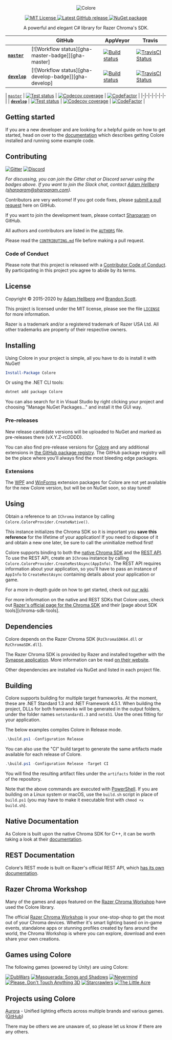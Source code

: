 <p align="center"><img src="https://files.sharparam.com/2017/10/31/colore-logo.png" alt="Colore"></p>

<p align="center">
  <a href="https://opensource.org/licenses/MIT">
    <img alt="MIT License" src="https://img.shields.io/badge/license-MIT-blue.svg">
  </a>
  <a href="https://github.com/chroma-sdk/Colore/releases">
    <img alt="Latest GitHub release" src="https://img.shields.io/github/release/chroma-sdk/Colore.svg?logo=github">
  </a>
  <a href="https://www.nuget.org/packages/Colore">
    <img alt="NuGet package" src="https://img.shields.io/nuget/v/Colore.svg">
  </a>
</p>

<p align="center">A powerful and elegant C# library for Razer Chroma's SDK.</p>

| | GitHub | AppVeyor | Travis |
|-|-|-|-|
| [**`master`**][master] | [![Workflow status][gha-master-badge]][gha-master] | [![Build status][appveyor-master-badge]][appveyor-master-status] | [![TravisCI Status][travis-master-badge]][travis-master-status] |
| [**`develop`**][develop] | [![Workflow status][gha-develop-badge]][gha-develop] | [![Build status][appveyor-develop-badge]][appveyor-develop-status] | [![TravisCI Status][travis-develop-badge]][travis-develop-status] |

| [`master`][master] | [![Test status][test-master-badge]][test-master-status] | [![Codecov coverage][codecov-master-badge]][codecov-master] | [![CodeFactor][codefactor-master-badge]][codefactor-master] |
|-|-|-|-|-|-|-|
| [**`develop`**][develop] | [![Test status][test-develop-badge]][test-develop-status] | [![Codecov coverage][codecov-develop-badge]][codecov-develop] | [![CodeFactor][codefactor-develop-badge]][codefactor-develop] |

Getting started
---------------

If you are a new developer and are looking for a helpful guide on how to get started, head on over to the [documentation](https://chroma-sdk.github.io/Colore/docs/articles/getting-started.html) which describes getting Colore installed and running some example code.

Contributing
------------

[![Gitter][gitterbadge]][gitter]
[![Discord][discordbadge]][discord]

*For discussing, you can join the Gitter chat or Discord server using the badges above. If you want to join the Slack chat, contact [Adam Hellberg][sharp] ([sharparam@sharparam.com](mailto:sharparam@sharparam.com)).*

Contributors are very welcome! If you got code fixes, please [submit a pull request][newpull] here on GitHub.

If you want to join the development team, please contact [Sharparam][sharp] on GitHub.

All authors and contributors are listed in the [`AUTHORS`](AUTHORS) file.

Please read the [`CONTRIBUTING.md`](CONTRIBUTING.md) file before making a pull request.

### Code of Conduct
Please note that this project is released with a [Contributor Code of Conduct][coc].
By participating in this project you agree to abide by its terms.

License
-------

Copyright &copy; 2015-2020 by [Adam Hellberg][sharp] and [Brandon Scott][bs].

This project is licensed under the MIT license, please see the file [`LICENSE`](LICENSE) for more information.

Razer is a trademark and/or a registered trademark of Razer USA Ltd.
All other trademarks are property of their respective owners.

Installing
----------

Using Colore in your project is simple, all you have to do is install it with NuGet!

```powershell
Install-Package Colore
```

Or using the .NET CLI tools:

```powershell
dotnet add package Colore
```

You can also search for it in Visual Studio by right clicking your project and choosing "Manage NuGet Packages..." and install it the GUI way.

### Pre-releases

New release candidate versions will be uploaded to NuGet and marked as pre-releases there (vX.Y.Z-rcDDDD).

You can also find pre-release versions for [Colore][gpr-colore] and any additional extensions in [the GitHub package registry][gpr]. The GitHub package registry will be the place where you'll always find the most bleeding edge packages.

### Extensions

The [WPF][colore-wpf] and [WinForms][colore-winforms] extension packages for Colore are not yet available for the new Colore version, but will be on NuGet soon, so stay tuned!

Using
-----

Obtain a reference to an `IChroma` instance by calling `Colore.ColoreProvider.CreateNative()`.

This instance initializes the Chroma SDK so it is important you **save this reference** for the lifetime of your application!
If you need to dispose of it and obtain a new one later, be sure to call the uninitialize method first!

Colore supports binding to both the [native Chroma SDK][chroma-native] and the [REST API][chroma-rest].
To use the REST API, create an `IChroma` instance by calling `Colore.ColoreProvider.CreateRestAsync(AppInfo)`.
The REST API requires information about your application, so you'll have to pass an instance of `AppInfo` to `CreateRestAsync` containing details about your application or game.

For a more in-depth guide on how to get started, check out [our wiki][getting-started].

For more information on the native and REST SDKs that Colore uses, check out [Razer's official page for the Chroma SDK][rzdev] and their [page about SDK tools][chroma-sdk-tools].

Dependencies
------------

Colore depends on the Razer Chroma SDK (`RzChromaSDK64.dll` or `RzChromaSDK.dll`).

The Razer Chroma SDK is provided by Razer and installed together with the [Synapse application][synapse].
More information can be read [on their website][rzdev].

Other dependencies are installed via NuGet and listed in each project file.

Building
--------

Colore supports building for multiple target frameworks.
At the moment, these are .NET Standard 1.3 and .NET Framework 4.5.1.
When building the project, DLLs for both frameworks will be generated in the output folders, under the folder names `netstandard1.3` and `net451`.
Use the ones fitting for your application.

The below examples compiles Colore in Release mode.

```powershell
.\build.ps1 -Configuration Release
```

You can also use the "CI" build target to generate the same artifacts made available for each release of Colore.

```powershell
.\build.ps1 -Configuration Release -Target CI
```

You will find the resulting artifact files under the `artifacts` folder in the root of the repository.

Note that the above commands are executed with [PowerShell][ps]. If you are building on a Linux system or macOS,
use the `build.sh` script in place of `build.ps1` (you may have to make it executable first with `chmod +x build.sh`).

Native Documentation
--------------------
As Colore is built upon the native Chroma SDK for C++, it can be worth taking a look at their [documentation][chroma-native].

REST Documentation
------------------

Colore's REST mode is built on Razer's official REST API, which [has its own documentation][chroma-rest].

Razer Chroma Workshop
---------------------

Many of the games and apps featured on the [Razer Chroma Workshop][workshop] have used the Colore library.

The official [Razer Chroma Workshop][workshop] is your one-stop-shop to get the most out of your Chroma devices. Whether it's smart lighting based on in-game events, standalone apps or stunning profiles created by fans around the world, the Chroma Workshop is where you can explore, download and even share your own creations.

Games using Colore
------------------

The following games (powered by Unity) are using Colore:

[![DubWars](http://cdn.akamai.steamstatic.com/steam/apps/290000/capsule_184x69.jpg)](https://store.steampowered.com/app/290000/)
[![Masquerada: Songs and Shadows](http://cdn.akamai.steamstatic.com/steam/apps/459090/capsule_184x69.jpg)](https://store.steampowered.com/app/459090/)
[![Nevermind](http://cdn.akamai.steamstatic.com/steam/apps/342260/capsule_184x69.jpg)](https://store.steampowered.com/app/342260/)
[![Please, Don't Touch Anything 3D](http://cdn.akamai.steamstatic.com/steam/apps/529590/capsule_184x69.jpg)](https://store.steampowered.com/app/529590/)
[![Starcrawlers](http://cdn.akamai.steamstatic.com/steam/apps/318970/capsule_184x69.jpg)](https://store.steampowered.com/app/318970/)
[![The Little Acre](http://cdn.akamai.steamstatic.com/steam/apps/423590/capsule_184x69.jpg)](https://store.steampowered.com/app/423590/)

Projects using Colore
---------------------

[Aurora](https://www.project-aurora.com/) - Unified lighting effects across multiple brands and various games. ([GitHub](https://github.com/antonpup/Aurora))

There may be others we are unaware of, so please let us know if there are any others.

[coc]: CODE_OF_CONDUCT.md
[getting-started]: https://github.com/chroma-sdk/Colore/wiki/Getting-started
[newpull]: https://github.com/chroma-sdk/Colore/pull/new/develop
[sharp]: https://github.com/Sharparam
[contrib]: CONTRIBUTING.md
[bs]: https://github.com/brandonscott
[master]: https://github.com/chroma-sdk/Colore/tree/master
[develop]: https://github.com/chroma-sdk/Colore/tree/develop

[license]: https://opensource.org/licenses/MIT
[licensebadge]: https://img.shields.io/badge/license-MIT-blue.svg
[ghrelease]: https://github.com/chroma-sdk/Colore/releases
[ghreleasebadge]: https://img.shields.io/github/release/chroma-sdk/Colore.svg?logo=github
[ng]: https://www.nuget.org/packages/Colore
[ngverbadge]: https://img.shields.io/nuget/v/Colore.svg
[mg]: https://www.myget.org/feed/chroma-sdk/package/nuget/Colore
[mgverbadge]: https://img.shields.io/myget/chroma-sdk/vpre/Colore.svg?label=myget
[gpr]: https://github.com/chroma-sdk/Colore/packages
[gpr-colore]: https://github.com/chroma-sdk/Colore/packages/274021

[appveyor-develop-status]: https://ci.appveyor.com/project/chroma-sdk/colore/branch/develop
[appveyor-develop-badge]: https://ci.appveyor.com/api/projects/status/on4kfnasv564yhh9/branch/develop?svg=true
[travis-develop-status]: https://travis-ci.org/chroma-sdk/Colore
[travis-develop-badge]: https://travis-ci.org/chroma-sdk/Colore.svg?branch=develop
[test-develop-status]: https://ci.appveyor.com/project/chroma-sdk/colore/branch/develop/tests
[test-develop-badge]: https://img.shields.io/appveyor/tests/chroma-sdk/Colore/develop.svg
[coveralls-develop]: https://coveralls.io/github/chroma-sdk/Colore?branch=develop
[coveralls-develop-badge]: https://coveralls.io/repos/github/chroma-sdk/Colore/badge.svg?branch=develop
[codecov-develop]: https://codecov.io/gh/chroma-sdk/Colore/branch/develop
[codecov-develop-badge]: https://codecov.io/gh/chroma-sdk/Colore/branch/develop/graph/badge.svg
[codefactor-develop]: https://www.codefactor.io/repository/github/chroma-sdk/colore/overview/develop
[codefactor-develop-badge]: https://www.codefactor.io/repository/github/chroma-sdk/colore/badge/develop

[appveyor-master-status]: https://ci.appveyor.com/project/chroma-sdk/colore/branch/master
[appveyor-master-badge]: https://ci.appveyor.com/api/projects/status/on4kfnasv564yhh9/branch/master?svg=true
[travis-master-status]: https://travis-ci.org/chroma-sdk/Colore
[travis-master-badge]: https://travis-ci.org/chroma-sdk/Colore.svg?branch=master
[test-master-status]: https://ci.appveyor.com/project/chroma-sdk/colore/branch/master/tests
[test-master-badge]: https://img.shields.io/appveyor/tests/chroma-sdk/Colore/master.svg
[coveralls-master]: https://coveralls.io/github/chroma-sdk/Colore
[coveralls-master-badge]: https://coveralls.io/repos/github/chroma-sdk/Colore/badge.svg
[codecov-master]: https://codecov.io/gh/chroma-sdk/Colore
[codecov-master-badge]: https://codecov.io/gh/chroma-sdk/Colore/branch/master/graph/badge.svg
[codefactor-master]: https://www.codefactor.io/repository/github/chroma-sdk/colore/overview/master
[codefactor-master-badge]: https://www.codefactor.io/repository/github/chroma-sdk/colore/badge/master

[gitter]: https://gitter.im/chroma-sdk/Colore
[gitterbadge]: https://badges.gitter.im/Join%20Chat.svg
[discord]: https://discord.gg/4ysuMYK
[discordbadge]: https://img.shields.io/discord/342761229544194048.svg?label=discord&logo=discord

[colorelogo]: https://files.sharparam.com/2017/10/31/colore-logo.png
[colore-wpf]: https://github.com/chroma-sdk/Colore.Wpf
[colore-winforms]: https://github.com/chroma-sdk/Colore.WinForms

[rzdev]: https://developer.razer.com/chroma/
[synapse]: https://www.razer.com/synapse-3
[chroma-native]: https://assets.razerzone.com/dev_portal/C%2B%2B/html/en/index.html
[chroma-rest]: https://assets.razerzone.com/dev_portal/REST/html/index.html

[ps]: https://docs.microsoft.com/en-us/powershell/

[workshop]: https://www.razer.com/chroma-workshop

